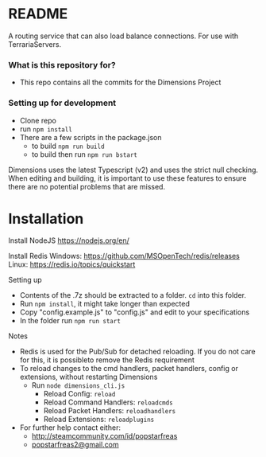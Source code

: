 # README #

A routing service that can also load balance connections. For use with TerrariaServers.

### What is this repository for? ###

* This repo contains all the commits for the Dimensions Project

### Setting up for development ###

* Clone repo
* run ```npm install```
* There are a few scripts in the package.json
    * to build ```npm run build```
    * to build then run ```npm run bstart```

Dimensions uses the latest Typescript (v2) and uses the strict null checking. When editing and building, it is important to use these features to ensure there are no potential problems that are missed.

# Installation
Install NodeJS
https://nodejs.org/en/

Install Redis
Windows: https://github.com/MSOpenTech/redis/releases
Linux: https://redis.io/topics/quickstart

Setting up
 * Contents of the .7z should be extracted to a folder. `cd` into this folder.
 * Run `npm install`, it might take longer than expected
 * Copy "config.example.js" to "config.js" and edit to your specifications
 * In the folder run `npm run start`

Notes 
 * Redis is used for the Pub/Sub for detached reloading. If you do not care for this, it is possibleto remove the Redis requirement
 * To reload changes to the cmd handlers, packet handlers, config or extensions, without restarting Dimensions
   * Run `node dimensions_cli.js`
      * Reload Config: `reload`
      * Reload Command Handlers: `reloadcmds`
      * Reload Packet Handlers: `reloadhandlers`
      * Reload Extensions: `reloadplugins`
 * For further help contact either:
   * http://steamcommunity.com/id/popstarfreas
   * popstarfreas2@gmail.com